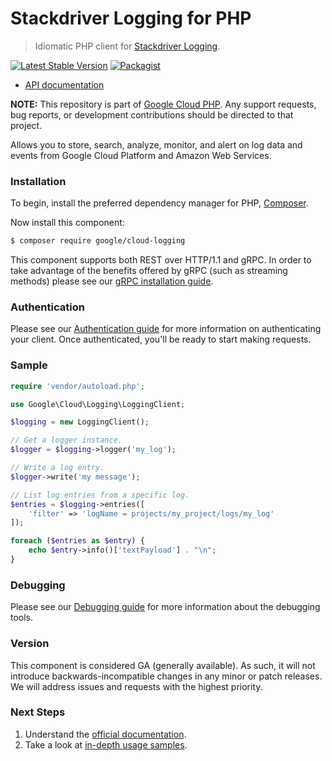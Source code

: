 # Stackdriver Logging for PHP

> Idiomatic PHP client for [Stackdriver Logging](https://cloud.google.com/logging/).

[![Latest Stable Version](https://poser.pugx.org/google/cloud-logging/v/stable)](https://packagist.org/packages/google/cloud-logging) [![Packagist](https://img.shields.io/packagist/dm/google/cloud-logging.svg)](https://packagist.org/packages/google/cloud-logging)

* [API documentation](https://cloud.google.com/php/docs/reference/cloud-logging/latest)

**NOTE:** This repository is part of [Google Cloud PHP](https://github.com/googleapis/google-cloud-php). Any
support requests, bug reports, or development contributions should be directed to
that project.

Allows you to store, search, analyze, monitor, and alert on log data and events from Google Cloud Platform and Amazon
Web Services.

### Installation

To begin, install the preferred dependency manager for PHP, [Composer](https://getcomposer.org/).

Now install this component:

```sh
$ composer require google/cloud-logging
```

This component supports both REST over HTTP/1.1 and gRPC. In order to take advantage of the benefits offered by gRPC (such as streaming methods)
please see our [gRPC installation guide](https://cloud.google.com/php/grpc).

### Authentication

Please see our [Authentication guide](https://github.com/googleapis/google-cloud-php/blob/main/AUTHENTICATION.md) for more information
on authenticating your client. Once authenticated, you'll be ready to start making requests.

### Sample

```php
require 'vendor/autoload.php';

use Google\Cloud\Logging\LoggingClient;

$logging = new LoggingClient();

// Get a logger instance.
$logger = $logging->logger('my_log');

// Write a log entry.
$logger->write('my message');

// List log entries from a specific log.
$entries = $logging->entries([
    'filter' => 'logName = projects/my_project/logs/my_log'
]);

foreach ($entries as $entry) {
    echo $entry->info()['textPayload'] . "\n";
}
```

### Debugging

Please see our [Debugging guide](https://github.com/googleapis/google-cloud-php/blob/main/DEBUG.md)
for more information about the debugging tools.

### Version

This component is considered GA (generally available). As such, it will not introduce backwards-incompatible changes in
any minor or patch releases. We will address issues and requests with the highest priority.

### Next Steps

1. Understand the [official documentation](https://cloud.google.com/logging/docs/).
2. Take a look at [in-depth usage samples](https://github.com/GoogleCloudPlatform/php-docs-samples/tree/master/logging/).
